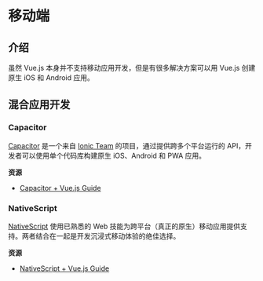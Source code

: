 # 移动端

## 介绍

虽然 Vue.js 本身并不支持移动应用开发，但是有很多解决方案可以用 Vue.js 创建原生 iOS 和 Android 应用。

## 混合应用开发

### Capacitor

[Capacitor](https://capacitorjs.com/) 是一个来自 [Ionic Team](https://ionic.io/) 的项目，通过提供跨多个平台运行的 API，开发者可以使用单个代码库构建原生 iOS、Android 和 PWA 应用。

**资源**

- [Capacitor + Vue.js Guide](https://capacitorjs.com/solution/vue)

### NativeScript

[NativeScript](https://www.nativescript.org) 使用已熟悉的 Web 技能为跨平台（真正的原生）移动应用提供支持。两者结合在一起是开发沉浸式移动体验的绝佳选择。

**资源**

- [NativeScript + Vue.js Guide](https://nativescript.org/vue/)
